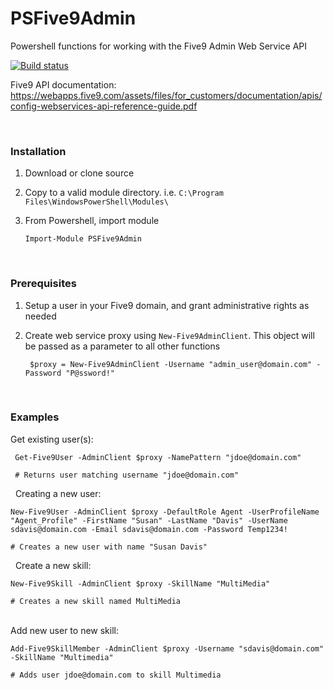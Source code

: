 ﻿# PSFive9Admin
Powershell functions for working with the Five9 Admin Web Service API
&nbsp;
&nbsp;


[![Build status](https://ci.appveyor.com/api/projects/status/kjkrr2mo550j57mq?svg=true)](https://ci.appveyor.com/project/sqone2/psfive9admin)
&nbsp;

Five9 API documentation: 
https://webapps.five9.com/assets/files/for_customers/documentation/apis/config-webservices-api-reference-guide.pdf

&nbsp;
&nbsp;
### Installation

1. Download or clone source
1. Copy to a valid module directory. i.e. `C:\Program Files\WindowsPowerShell\Modules\`
1. From Powershell, import module

       Import-Module PSFive9Admin
    
&nbsp;
&nbsp;
### Prerequisites

1. Setup a user in your Five9 domain, and grant administrative rights as needed
1. Create web service proxy using `New-Five9AdminClient`. This object will be passed as a parameter to all other functions

		$proxy = New-Five9AdminClient -Username "admin_user@domain.com" -Password "P@ssword!"

&nbsp;
&nbsp;
### Examples


Get existing user(s):

     Get-Five9User -AdminClient $proxy -NamePattern "jdoe@domain.com"
     
     # Returns user matching username "jdoe@domain.com"

&nbsp;
Creating a new user:

    New-Five9User -AdminClient $proxy -DefaultRole Agent -UserProfileName "Agent_Profile" -FirstName "Susan" -LastName "Davis" -UserName sdavis@domain.com -Email sdavis@domain.com -Password Temp1234!

    # Creates a new user with name "Susan Davis"

&nbsp;
Create a new skill:

    New-Five9Skill -AdminClient $proxy -SkillName "MultiMedia"
    
    # Creates a new skill named MultiMedia
    
&nbsp;  
Add new user to new skill:

    Add-Five9SkillMember -AdminClient $proxy -Username "sdavis@domain.com" -SkillName "Multimedia"
    
    # Adds user jdoe@domain.com to skill Multimedia
